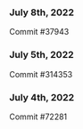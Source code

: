 ### July 8th, 2022

Commit #37943

### July 5th, 2022

Commit #314353


### July 4th, 2022

Commit #72281
